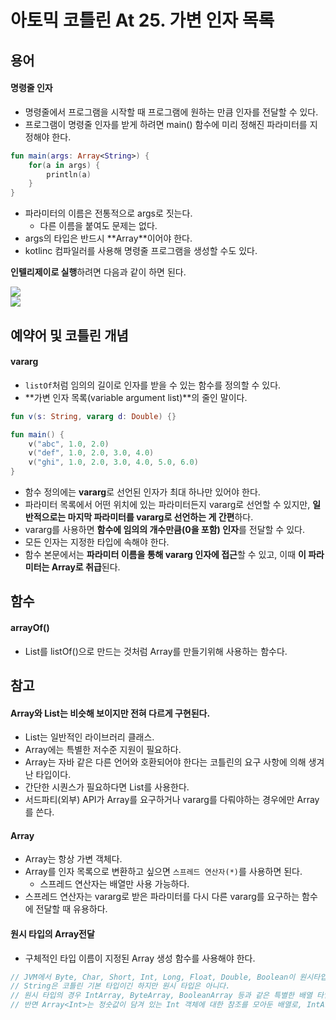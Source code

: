 # 아토믹 코틀린 At 25. 가변 인자 목록

## 용어

#### 명령줄 인자
- 명령줄에서 프로그램을 시작할 때 프로그램에 원하는 만큼 인자를 전달할 수 있다.
- 프로그램이 명령줄 인자를 받게 하려면 main() 함수에 미리 정해진 파라미터를 지정해야 한다.

```kotlin
fun main(args: Array<String>) {
    for(a in args) {
        println(a)
    }
}
```

- 파라미터의 이름은 전통적으로 args로 짓는다.
  - 다른 이름을 붙여도 문제는 없다.
- args의 타입은 반드시 **Array<String>**이어야 한다.
- kotlinc 컴파일러를 사용해 명령줄 프로그램을 생성할 수도 있다.

**인텔리제이로 실행**하려면 다음과 같이 하면 된다.

<div align="left">
  <img src="https://velog.velcdn.com/images/tjdtn4484/post/4b56973b-7322-4379-b696-7f59f96889d7/image.png">
</div>

<div align="left">
  <img src="https://velog.velcdn.com/images/tjdtn4484/post/46c8f504-28a8-4cbf-83c7-3170673bfdfc/image.png">
</div>

## 예약어 및 코틀린 개념

#### vararg
- `listOf`처럼 임의의 길이로 인자를 받을 수 있는 함수를 정의할 수 있다.
- **가변 인자 목록(variable argument list)**의 줄인 말이다.

```kotlin
fun v(s: String, vararg d: Double) {}

fun main() {
    v("abc", 1.0, 2.0)
    v("def", 1.0, 2.0, 3.0, 4.0)
    v("ghi", 1.0, 2.0, 3.0, 4.0, 5.0, 6.0)
}
```

- 함수 정의에는 **vararg**로 선언된 인자가 최대 하나만 있어야 한다.
- 파라미터 목록에서 어떤 위치에 있는 파라미터든지 vararg로 선언할 수 있지만, **일반적으로는 마지막 파라미터를 vararg로 선언하는 게 간편**하다.
- vararg를 사용하면 **함수에 임의의 개수만큼(0을 포함) 인자**를 전달할 수 있다.
- 모든 인자는 지정한 타입에 속해야 한다.
- 함수 본문에서는 **파라미터 이름을 통해 vararg 인자에 접근**할 수 있고, 이때 **이 파라미터는 Array로 취급**된다.


## 함수

#### arrayOf()
- List를 listOf()으로 만드는 것처럼 Array를 만들기위해 사용하는 함수다.

## 참고

#### Array와 List는 비슷해 보이지만 전혀 다르게 구현된다.
- List는 일반적인 라이브러리 클래스.
- Array에는 특별한 저수준 지원이 필요하다.
- Array는 자바 같은 다른 언어와 호환되어야 한다는 코틀린의 요구 사항에 의해 생겨난 타입이다.
- 간단한 시퀀스가 필요하다면 List를 사용한다.
- 서드파티(외부) API가 Array를 요구하거나 vararg를 다뤄야하는 경우에만 Array를 쓴다.

#### Array
- Array는 항상 가변 객체다.
- Array를 인자 목록으로 변환하고 싶으면 `스프레드 연산자(*)`를 사용하면 된다.
  - 스프레드 연산자는 배열만 사용 가능하다.
- 스프레드 연산자는 vararg로 받은 파라미터를 다시 다른 vararg를 요구하는 함수에 전달할 때 유용하다.

#### 원시 타입의 Array전달
- 구체적인 타입 이름이 지정된 Array 생성 함수를 사용해야 한다.

```kotlin
// JVM에서 Byte, Char, Short, Int, Long, Float, Double, Boolean이 원시타입이다.
// String은 코틀린 기본 타입이긴 하지만 원시 타입은 아니다.
// 원시 타입의 경우 IntArray, ByteArray, BooleanArray 등과 같은 특별한 배열 타입을 지원하며 이런 배열은 해당 원시 타입의 2진 표현 값을 직접 저장한다.
// 반면 Array<Int>는 정숫값이 담겨 있는 Int 객체에 대한 참조를 모아둔 배열로, IntArray보다 훨씬 더 메모리를 많이 차지하고 처리 속도도 늦다.
```